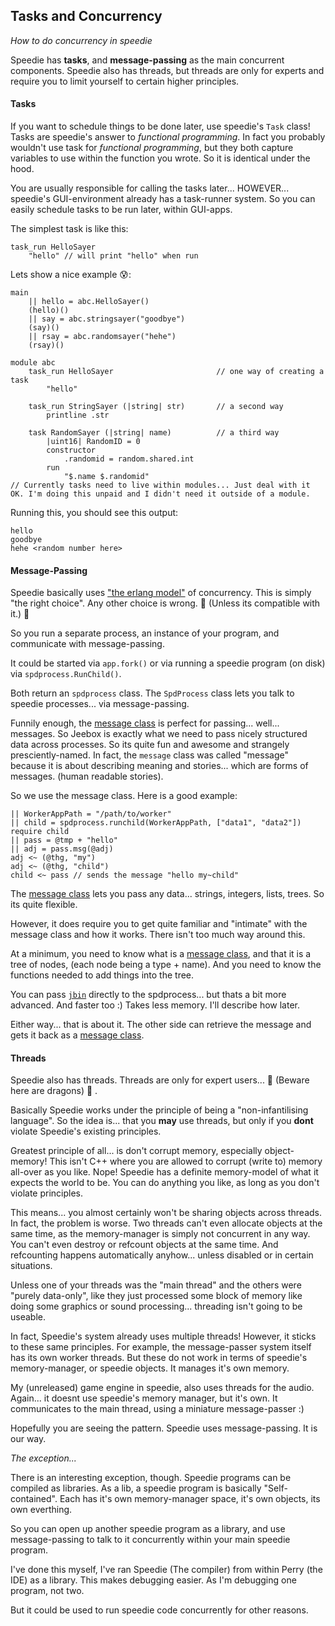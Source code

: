 ## Tasks and Concurrency

_How to do concurrency in speedie_

Speedie has **tasks**, and **message-passing** as the main concurrent components. Speedie also has threads, but threads are only for experts and require you to limit yourself to certain higher principles.


#### Tasks

If you want to schedule things to be done later, use speedie's `Task` class! Tasks are speedie's answer to _functional programming_. In fact you probably wouldn't use task for _functional programming_, but they both capture variables to use within the function you wrote. So it is identical under the hood.

You are usually responsible for calling the tasks later... HOWEVER... speedie's GUI-environment already has a task-runner system. So you can easily schedule tasks to be run later, within GUI-apps.

The simplest task is like this:

	task_run HelloSayer
		"hello" // will print "hello" when run

Lets show a nice example 😰:

    main
    	|| hello = abc.HelloSayer()
    	(hello)()
    	|| say = abc.stringsayer("goodbye")
    	(say)()
    	|| rsay = abc.randomsayer("hehe")
    	(rsay)()

    module abc
    	task_run HelloSayer                       // one way of creating a task
    		"hello"
    
    	task_run StringSayer (|string| str)       // a second way
    		printline .str
    	
    	task RandomSayer (|string| name)          // a third way
    		|uint16| RandomID = 0
    		constructor
    			.randomid = random.shared.int
    		run
    			"$.name $.randomid"
	// Currently tasks need to live within modules... Just deal with it OK. I'm doing this unpaid and I didn't need it outside of a module.
	
Running this, you should see this output:

    hello
    goodbye
    hehe <random number here>
    
    


#### Message-Passing

Speedie basically uses ["the erlang model"](https://www.youtube.com/watch?v=lKXe3HUG2l4) of concurrency. This is simply "the right choice". Any other choice is wrong. 🥰 (Unless its compatible with it.) 🤭

So you run a separate process, an instance of your program, and communicate with message-passing.

It could be started via `app.fork()` or via running a speedie program (on disk) via `spdprocess.RunChild()`.

Both return an `spdprocess` class. The `SpdProcess` class lets you talk to speedie processes... via message-passing.

Funnily enough, the [message class](Message.md) is perfect for passing... well... messages. So Jeebox is exactly what we need to pass nicely structured data across processes. So its quite fun and awesome and strangely presciently-named. In fact, the `message` class was called  "message" because it is about describing meaning and stories... which are forms of messages. (human readable stories).

So we use the message class. Here is a good example:

    || WorkerAppPath = "/path/to/worker"
    || child = spdprocess.runchild(WorkerAppPath, ["data1", "data2"])
    require child
    || pass = @tmp + "hello"
    || adj = pass.msg(@adj)
    adj <~ (@thg, "my")
    adj <~ (@thg, "child")
    child <~ pass // sends the message "hello my~child"

The [message class](Message.md) lets you pass any data... strings, integers, lists, trees. So its quite flexible.

However, it does require you to get quite familiar and "intimate" with the message class and how it works. There isn't too much way around this.

At a minimum, you need to know what is a [message class](Message.md), and that it is a tree of nodes, (each node being a type + name). And you need to know the functions needed to add things into the tree.

You can pass [`jbin`](jbin.md) directly to the spdprocess... but thats a bit more advanced. And faster too :) Takes less memory. I'll describe how later.

Either way... that is about it. The other side can retrieve the message and gets it back as a [message class](Message.md).

#### Threads

Speedie also has threads. Threads are only for expert users... 🐲 (Beware here are dragons) 🐉 .

Basically Speedie works under the principle of being a "non-infantilising language". So the idea is... that you **may** use threads, but only if you **dont** violate Speedie's existing principles.

Greatest principle of all... is don't corrupt memory, especially object-memory! This isn't C++ where you are allowed to corrupt (write to) memory all-over as you like. Nope! Speedie has a definite memory-model of what it expects the world to be. You can do anything you like, as long as you don't violate principles.

This means... you almost certainly won't be sharing objects across threads. In fact, the problem is worse. Two threads can't even allocate objects at the same time, as the memory-manager is simply not concurrent in any way. You can't even destroy or refcount objects at the same time. And refcounting happens automatically anyhow... unless disabled or in certain situations.

Unless one of your threads was the "main thread" and the others were "purely data-only", like they just processed some block of memory like doing some graphics or sound processing... threading isn't going to be useable.

In fact, Speedie's system already uses multiple threads! However, it sticks to these same principles. For example, the message-passer system itself has its own worker threads. But these do not work in terms of speedie's memory-manager, or speedie objects. It manages it's own memory.

My (unreleased) game engine in speedie, also uses threads for the audio. Again... it doesnt use speedie's memory manager, but it's own. It communicates to the main thread, using a miniature message-passer :)

Hopefully you are seeing the pattern. Speedie uses message-passing. It is our way.


_The exception..._

There is an interesting exception, though. Speedie programs can be compiled as libraries. As a lib, a speedie program is basically "Self-contained". Each has it's own memory-manager space, it's own objects, its own everthing.

So you can open up another speedie program as a library, and use message-passing to talk to it concurrently within your main speedie program.

I've done this myself, I've ran Speedie (The compiler) from within Perry (the IDE) as a library. This makes debugging easier. As I'm debugging one program, not two.

But it could be used to run speedie code concurrently for other reasons.